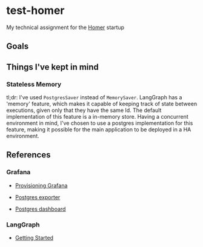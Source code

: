 # test-homer

My technical assignment for the [Homer](https://www.homer.com.br/) startup

## Goals

## Things I've kept in mind

### Stateless Memory

tl;dr: I've used ```PostgresSaver``` instead of ```MemorySaver```.
LangGraph has a 'memory' feature, which makes it capable of keeping track of state
between executions, given only that they have the same Id.
The default implementation of this feature is a in-memory store.
Having a concurrent environment in mind, I've chosen to use a postgres
implementation for this feature, making it possible for the main application to be
deployed in a HA environment.

## References

### Grafana

- [Provisioning Grafana](https://grafana.com/tutorials/provision-dashboards-and-data-sources)

- [Postgres exporter](https://grafana.com/docs/grafana-cloud/monitor-applications/asserts/enable-prom-metrics-collection/data-stores/postgresql/)

- [Postgres dashboard](https://grafana.com/grafana/dashboards/9628-postgresql-database/)

### LangGraph

- [Getting Started](https://langchain-ai.github.io/langgraph/tutorials/introduction/)
